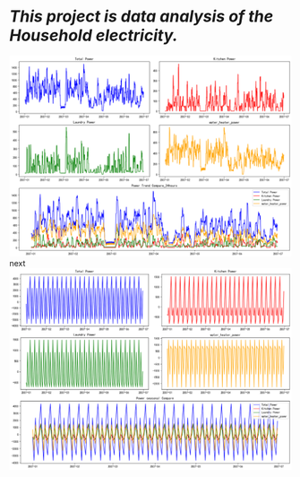 # *This project is data analysis of the Household electricity.*


![Figure](Household-electricity-analysis\image\Power_Compare_24hours.png)
next
![Figure](Household-electricity-analysis\image\Power_Seasonal_Compare.png)
